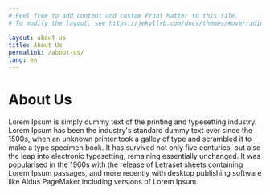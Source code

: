 ```yaml
---
# Feel free to add content and custom Front Matter to this file.
# To modify the layout, see https://jekyllrb.com/docs/themes/#overriding-theme-defaults

layout: about-us
title: About Us
permalink: /about-us/
lang: en
---
```


# About Us

Lorem Ipsum is simply dummy text of the printing and typesetting industry. Lorem Ipsum has been the industry's standard dummy text ever since the 1500s, when an unknown printer took a galley of type and scrambled it to make a type specimen book. It has survived not only five centuries, but also the leap into electronic typesetting, remaining essentially unchanged. It was popularised in the 1960s with the release of Letraset sheets containing Lorem Ipsum passages, and more recently with desktop publishing software like Aldus PageMaker including versions of Lorem Ipsum.  